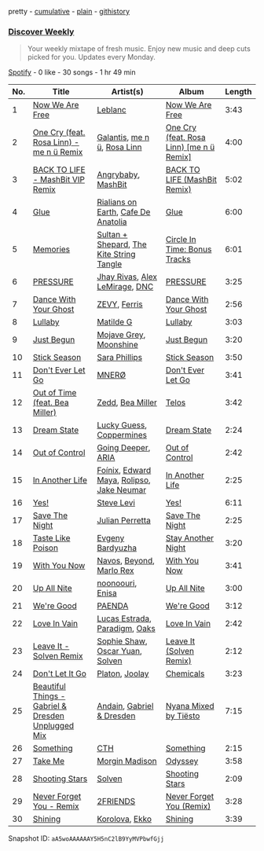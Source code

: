 pretty - [cumulative](/playlists/cumulative/37i9dQZEVXcMQ21aVFwcU6.md) - [plain](/playlists/plain/37i9dQZEVXcMQ21aVFwcU6) - [githistory](https://github.githistory.xyz/mdn522/spotify-playlist-archive/blob/main/playlists/plain/37i9dQZEVXcMQ21aVFwcU6)

### [Discover Weekly](https://open.spotify.com/playlist/37i9dQZEVXcMQ21aVFwcU6)

> Your weekly mixtape of fresh music\. Enjoy new music and deep cuts picked for you\. Updates every Monday.

[Spotify](https://open.spotify.com/user/spotify) - 0 like - 30 songs - 1 hr 49 min

| No. | Title | Artist(s) | Album | Length |
|---|---|---|---|---|
| 1 | [Now We Are Free](https://open.spotify.com/track/4oLRuPL82tBXHye6yuUPMA) | [Leblanc](https://open.spotify.com/artist/4M8rXGu8B5kwIAqDLrG5cb) | [Now We Are Free](https://open.spotify.com/album/63Rsj834l8grtnM3blwbQH) | 3:43 |
| 2 | [One Cry \(feat\. Rosa Linn\) \- me n ü Remix](https://open.spotify.com/track/2GhRCiI0E5cbUdnhqr9SFx) | [Galantis](https://open.spotify.com/artist/4sTQVOfp9vEMCemLw50sbu), [me n ü](https://open.spotify.com/artist/1hqo0TnaWxL6jVm0wdzi9f), [Rosa Linn](https://open.spotify.com/artist/46xBNx0j6cwY6sD9LgMTm1) | [One Cry \(feat\. Rosa Linn\) \[me n ü Remix\]](https://open.spotify.com/album/2n1ahDBng37O629PMLmrHQ) | 4:00 |
| 3 | [BACK TO LIFE \- MashBit VIP Remix](https://open.spotify.com/track/6MYEUJvfayr3aOyhlSL9Z0) | [Angrybaby](https://open.spotify.com/artist/5TAU3fcCF32FqKMrdbXfRr), [MashBit](https://open.spotify.com/artist/2ZUktxXMg0flZ5HGHSd5HZ) | [BACK TO LIFE \(MashBit Remix\)](https://open.spotify.com/album/1w2ROlZ1gqIPKzo478OZvZ) | 5:02 |
| 4 | [Glue](https://open.spotify.com/track/1lVWp8F6gOJOlVDDnWxeA9) | [Rialians on Earth](https://open.spotify.com/artist/78h7VfOuRAnd6jtaEYQpg3), [Cafe De Anatolia](https://open.spotify.com/artist/2sSSGlRMfz4ZEcw4rw0m0v) | [Glue](https://open.spotify.com/album/5hY3YaAtm27yiebx1naNW9) | 6:00 |
| 5 | [Memories](https://open.spotify.com/track/4ahh5saslEyEmIp9InfK0L) | [Sultan + Shepard](https://open.spotify.com/artist/14Tg9FvbNismPR1PJHxRau), [The Kite String Tangle](https://open.spotify.com/artist/3D6cosC5ZOLCpRxt6T3XS7) | [Circle In Time: Bonus Tracks](https://open.spotify.com/album/4GSP5gbqCUpGwLz0BtbmEC) | 6:01 |
| 6 | [PRESSURE](https://open.spotify.com/track/6pJ8wNE7qPzbpBM0ARW90m) | [Jhay Rivas](https://open.spotify.com/artist/4hQHXyqZ6QlqPC76XmT2kH), [Alex LeMirage](https://open.spotify.com/artist/2fYtH8OoLTeDIicmFH9dNu), [DNC](https://open.spotify.com/artist/2VU4MNFUjGbcvOQWp7JRSQ) | [PRESSURE](https://open.spotify.com/album/5R6Hhxu8qohIsu7w3nJDfo) | 3:25 |
| 7 | [Dance With Your Ghost](https://open.spotify.com/track/2LKTBOPA0yNjmAfMjBw0is) | [ZEVY](https://open.spotify.com/artist/3Rr9ksBPquEWyD9fP2VBZk), [Ferris](https://open.spotify.com/artist/0kxKR9utzILx97Vjj6bA4r) | [Dance With Your Ghost](https://open.spotify.com/album/7miqyX59wl1dG7wthxtN3g) | 2:56 |
| 8 | [Lullaby](https://open.spotify.com/track/3e4BWRvjqb11RLv1MrTtil) | [Matilde G](https://open.spotify.com/artist/4kV6iM6LBNfZX4qRHJUoNH) | [Lullaby](https://open.spotify.com/album/5vIKPR7N1twyuq0Zl5GJjO) | 3:03 |
| 9 | [Just Begun](https://open.spotify.com/track/45JMHnJVIpb8FqsWVpuclv) | [Mojave Grey](https://open.spotify.com/artist/4RHpnWpQb7IkQLmp10YKRI), [Moonshine](https://open.spotify.com/artist/3t66HrWji19Ey3uJE2DSyC) | [Just Begun](https://open.spotify.com/album/4ZZzrnCCC8OZJWarFEln29) | 3:20 |
| 10 | [Stick Season](https://open.spotify.com/track/5D9hrfUtgFetORbaIKhFRy) | [Sara Phillips](https://open.spotify.com/artist/0IYTdG3kSqaozW2xSPA6GL) | [Stick Season](https://open.spotify.com/album/6LqbfWlQIHjNNOV59qTGfA) | 3:50 |
| 11 | [Don't Ever Let Go](https://open.spotify.com/track/1W67OTPmAmg5ryDiJlTBMp) | [MNERØ](https://open.spotify.com/artist/1GTkqHXXS6uKqKAibWYsdi) | [Don't Ever Let Go](https://open.spotify.com/album/5sdy06o3NFRmLuZ5eXhKBK) | 3:41 |
| 12 | [Out of Time \(feat\. Bea Miller\)](https://open.spotify.com/track/05nNwJQSvfjaAmJRcjWJKy) | [Zedd](https://open.spotify.com/artist/2qxJFvFYMEDqd7ui6kSAcq), [Bea Miller](https://open.spotify.com/artist/1o2NpYGqHiCq7FoiYdyd1x) | [Telos](https://open.spotify.com/album/5V7WoYwRXtheRjhOjgUeR5) | 3:42 |
| 13 | [Dream State](https://open.spotify.com/track/6agt3Zm3ZHn2PvZGLyFzlX) | [Lucky Guess](https://open.spotify.com/artist/0gBcXRfO4AlJXZ901E9vs0), [Coppermines](https://open.spotify.com/artist/2uqEKVU14iUExTS2g7Tn07) | [Dream State](https://open.spotify.com/album/5XX2676HYqnOPIXvmjOtmf) | 2:24 |
| 14 | [Out of Control](https://open.spotify.com/track/5KPM2c5Ui7YVh5sukXUvOq) | [Going Deeper](https://open.spotify.com/artist/2SHmJ9pvh1h1TXu2WulzL4), [ARIA](https://open.spotify.com/artist/5pRlKxATEYXaSwYkFbkmMm) | [Out of Control](https://open.spotify.com/album/6K1c8zF0hnsK37wiwvMMmp) | 2:42 |
| 15 | [In Another Life](https://open.spotify.com/track/4NQWc71OKx3czhBgYVz1Jg) | [Foínix](https://open.spotify.com/artist/7FNA36ZmHzr9QkZJcQjYcO), [Edward Maya](https://open.spotify.com/artist/6XwwFnewNgWp81MYMK8zLq), [Rolipso](https://open.spotify.com/artist/1EtBmvqGOtWnjDgCUFQRqI), [Jake Neumar](https://open.spotify.com/artist/69weKTfYYEBofMntV36KPG) | [In Another Life](https://open.spotify.com/album/1wZ2EbxgmoaPpXwFx8aR8v) | 2:25 |
| 16 | [Yes!](https://open.spotify.com/track/6mYOWNJVigtEnJ9RIVafQd) | [Steve Levi](https://open.spotify.com/artist/1Mo31XUXjgsRvzQxrdzIYa) | [Yes!](https://open.spotify.com/album/6lJe07oKok2JrNuiVS2GsA) | 6:11 |
| 17 | [Save The Night](https://open.spotify.com/track/5Kr5J35scjUhDCrUV5MUc7) | [Julian Perretta](https://open.spotify.com/artist/2JLl6rSFWx9YuSPLcLhkAG) | [Save The Night](https://open.spotify.com/album/3a8tw0DpL8VSdYQqoPCkSO) | 2:25 |
| 18 | [Taste Like Poison](https://open.spotify.com/track/4NcpTyWPWZJmjq9rXFfZyB) | [Evgeny Bardyuzha](https://open.spotify.com/artist/1toolxZXgKGFWUyqPRnRSH) | [Stay Another Night](https://open.spotify.com/album/07tNtfL8WwzroBVrY6JmKT) | 3:20 |
| 19 | [With You Now](https://open.spotify.com/track/2EV1IlgWT73w08SZy98A4K) | [Navos](https://open.spotify.com/artist/6YCM9JwkqdEFQSzztmh4Kb), [Beyond](https://open.spotify.com/artist/1LRi3bUYAUxAbvkKxASx9C), [Marlo Rex](https://open.spotify.com/artist/3honvvPh3jtS2fTJEYKexS) | [With You Now](https://open.spotify.com/album/0Nnt53zt9qCind69YGL1CN) | 3:41 |
| 20 | [Up All Nite](https://open.spotify.com/track/0mhInlNNJXrdH14id6NRAn) | [noonoouri](https://open.spotify.com/artist/7pMGoZUrvOrvoYZqVWR07I), [Enisa](https://open.spotify.com/artist/19mMHUyLK5uYyg9D14yJP6) | [Up All Nite](https://open.spotify.com/album/3CGpJcaa02fN4aCLjdlMA6) | 3:00 |
| 21 | [We're Good](https://open.spotify.com/track/0MSAY01Ghetn6XGvVlX6v8) | [PAENDA](https://open.spotify.com/artist/2ic8BSMWMbxMDCC52Mwxuz) | [We're Good](https://open.spotify.com/album/6pmj0BsQoEpi0tDNnohGpG) | 3:12 |
| 22 | [Love In Vain](https://open.spotify.com/track/2bpKSgqqJoRfkfbVPUPjtg) | [Lucas Estrada](https://open.spotify.com/artist/2tndYCXQneCV4jtoWRwVpz), [Paradigm](https://open.spotify.com/artist/6WamMeXO2jN9tUYxSBUclQ), [Oaks](https://open.spotify.com/artist/1X2sRzO3K7Uvry9JWbG2iO) | [Love In Vain](https://open.spotify.com/album/615e50AXTsaLGOaihI6T2q) | 2:42 |
| 23 | [Leave It \- Solven Remix](https://open.spotify.com/track/6BfKdypkSis6aTgNTHpMmz) | [Sophie Shaw](https://open.spotify.com/artist/3RjvNp5md2SIGP5bPPN8bu), [Oscar Yuan](https://open.spotify.com/artist/0zQfE7X3rNeKFPp7GvLeNv), [Solven](https://open.spotify.com/artist/5pVJy0HEoSMAUOppxBJXZd) | [Leave It \(Solven Remix\)](https://open.spotify.com/album/4S2z5Ij242ZrxEfSiMhHGk) | 2:12 |
| 24 | [Don't Let It Go](https://open.spotify.com/track/67MXYNtwktiwv4w9Y39ZTK) | [Platon](https://open.spotify.com/artist/1ThFfXSuqEg0SDhZNZMQoe), [Joolay](https://open.spotify.com/artist/130rCXd8ham6R69mepyJaH) | [Chemicals](https://open.spotify.com/album/78xfTEEOrFsZqeFu2OSn6h) | 3:23 |
| 25 | [Beautiful Things \- Gabriel & Dresden Unplugged Mix](https://open.spotify.com/track/1WOCm5zJr1opYMnej9qaBQ) | [Andain](https://open.spotify.com/artist/12hXa5arH0RHd2Ec7zjSNy), [Gabriel & Dresden](https://open.spotify.com/artist/64KfnYe81Wld2AkG4bkGIV) | [Nyana Mixed by Tiësto](https://open.spotify.com/album/2MVQk18lcLb877ngATVd7s) | 7:15 |
| 26 | [Something](https://open.spotify.com/track/3Me5YVnTWnq47PJPxe7C0Z) | [CTH](https://open.spotify.com/artist/7hDRy97zCNn90Nzfj4eLTS) | [Something](https://open.spotify.com/album/67kQ6CGP2mIkHaf47wOLxU) | 2:15 |
| 27 | [Take Me](https://open.spotify.com/track/4SX0Wus2O24Z3mW01Kmtye) | [Morgin Madison](https://open.spotify.com/artist/1WrO4cGKIG6EgYqyHNReej) | [Odyssey](https://open.spotify.com/album/3nxOJvuvEBSPo3fvEUMefZ) | 3:58 |
| 28 | [Shooting Stars](https://open.spotify.com/track/3O8cUTgeU37uII7wZotxLp) | [Solven](https://open.spotify.com/artist/5pVJy0HEoSMAUOppxBJXZd) | [Shooting Stars](https://open.spotify.com/album/79kjJyE6ZO3SS3C2RdS1tp) | 2:09 |
| 29 | [Never Forget You \- Remix](https://open.spotify.com/track/5NbRb1MQ2fVAyGWwPFOEme) | [2FRIENDS](https://open.spotify.com/artist/0RJZPLRwZxN9yEuqrc5JFN) | [Never Forget You \(Remix\)](https://open.spotify.com/album/2SXWEXbxUcZ34NB9MumKiA) | 3:28 |
| 30 | [Shining](https://open.spotify.com/track/2VO9zYsVMrs0wEFry2nCEX) | [Korolova](https://open.spotify.com/artist/0I6oCyQQ1Q50q97y9B9gAx), [Ekko](https://open.spotify.com/artist/4QKGlPUIuL7IzE4vsVwIu6) | [Shining](https://open.spotify.com/album/2PBAY0D3H5TvuxWY0lGCAG) | 3:39 |

Snapshot ID: `aA5woAAAAAAY5H5nC2lB9YyMVPbwfGjj`
